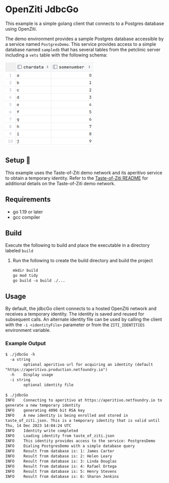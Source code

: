 # OpenZiti JdbcGo

This example is a simple golang client that connects to a Postgres database using OpenZiti. 

The demo environment provides a sample Postgres database accessible by a service named `PostgresDemo`.  This
service provides access to a simple database named `sampledb` that has several tables from the petclinic server including a `vets` table with the following schema:

![sampletable.png](sampletable.png)

## Setup :wrench:
This example uses the Taste-of-Ziti demo network and its aperitivo service to obtain a temporary identity. Refer to
the [Taste-of-Ziti README](../../README.md) for additional details on the Taste-of-Ziti demo network.

## Requirements
* go 1.19 or later
* gcc compiler

## Build
Execute the following to build and place the executable in a directory labeled `build`

1. Run the following to create the build directory and build the project

       mkdir build
       go mod tidy
       go build -o build ./...

## Usage

By default, the jdbcGo client connects to a hosted OpenZiti network and receives a temporary identity.  The 
identity is saved and reused for subsequent calls.  An alternate identity file can be used by calling the client with
the `-i <identityFile>` parameter or from the `ZITI_IDENTITIES` environment variable.

### Example Output
```shell
$ ./jdbcGo -h
  -a string
    	optional aperitivo url for acquiring an identity (default "https://aperitivo.production.netfoundry.io")
  -h	Display usage
  -i string
    	optional identity file

$ ./jdbcGo 
INFO    Connecting to aperitivo at https://aperitivo.netfoundry.io to generate a new temporary identity 
INFO    generating 4096 bit RSA key                  
INFO    A new identity is being enrolled and stored in taste_of_ziti.json. This is a temporary identity that is valid until Thu, 14 Dec 2023 14:04:24 UTC 
INFO    Identity write completed                     
INFO    Loading identity from taste_of_ziti.json     
INFO    This identity provides access to the service: PostgresDemo 
INFO    Dialing PostgresDemo with a simple database query 
INFO    Result from database is: 1: James Carter     
INFO    Result from database is: 2: Helen Leary      
INFO    Result from database is: 3: Linda Douglas    
INFO    Result from database is: 4: Rafael Ortega    
INFO    Result from database is: 5: Henry Stevens    
INFO    Result from database is: 6: Sharon Jenkins   
```
